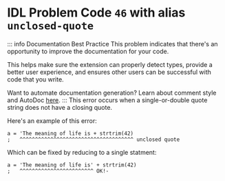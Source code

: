 # IDL Problem Code `46` with alias `unclosed-quote`

::: info Documentation Best Practice
This problem indicates that there's an opportunity to improve the documentation for your code.

This helps make sure the extension can properly detect types, provide a better user experience, and ensures other users can be successful with code that you write.

Want to automate documentation generation? Learn about comment style and AutoDoc [here](/code-comments/).
:::
This error occurs when a single-or-double quote string does not have a closing quote.

Here's an example of this error:

```idl
a = 'The meaning of life is + strtrim(42)
;   ^^^^^^^^^^^^^^^^^^^^^^^^^^^^^^^^^^^^^ unclosed quote
```

Which can be fixed by reducing to a single statment:

```idl
a = 'The meaning of life is' + strtrim(42)
;   ^^^^^^^^^^^^^^^^^^^^^^^^ OK!-
```
